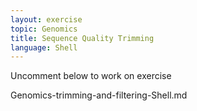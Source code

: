```yaml
---
layout: exercise
topic: Genomics
title: Sequence Quality Trimming
language: Shell
---
```

Uncomment below to work on exercise

<!--

> ## Exercise 1
>
> Use the output from your Trimmomatic command to answer the
> following questions.
>
> 1) What percent of reads did we discard from our sample?
> 2) What percent of reads did we keep both pairs?
>

> ## Exercise 2
> We trimmed our fastq files with Nextera adapters, 
> but there are other adapters that are commonly used.
> What other adapter files came with Trimmomatic?
>


> ## Bonus Exercise (Advanced)
>
> Now that we've quality controlled our samples, they should perform
> better on the quality tests run by FastQC. Go ahead and re-run
> FastQC on your trimmed FASTQ files and visualize the HTML files
> to see whether your per base sequence quality is higher after
> trimming.

-->

Genomics-trimming-and-filtering-Shell.md